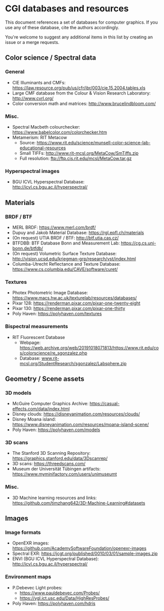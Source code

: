 CGI databases and resources
===========================

This document references a set of databases for computer graphics. If you use any of these database, cite the authors accordingly.

You're welcome to suggest any additional items in this list by creating an issue or a merge requests.


Color science / Spectral data
------------------------------

### General

- CIE Illuminants and CMFs: https://law.resource.org/pub/us/cfr/ibr/003/cie.15.2004.tables.xls
- Large CMF database from the Colour & Vision Research Laboratory: http://www.cvrl.org/
- Color conversion math and matrices: http://www.brucelindbloom.com/


### Misc.

- Spectral Macbeth colourchecker: https://www.babelcolor.com/colorchecker.htm
- Metamerism: RIT Metacow
  - Source: https://www.rit.edu/science/munsell-color-science-lab-educational-resources
  - Small TIFFs: http://www.rit-mcsl.org/MetaCow/SmTiffs.zip
  - Full resolution: ftp://ftp.cis.rit.edu/mcsl/MetaCow.tar.gz


### Hyperspectral images
- BGU ICVL Hyperspectral Database: http://icvl.cs.bgu.ac.il/hyperspectral/


Materials
---------

### BRDF / BTF

- MERL BRDF: https://www.merl.com/brdf/
- Dupuy and Jakob Material Database: https://rgl.epfl.ch/materials
- (On request) UTIA BRDF / BTF: http://btf.utia.cas.cz/
- BTFDBB: BTF Database Bonn and Measurement Lab: https://cg.cs.uni-bonn.de/btfdb/
- (On request) Volumetric Surface Texture Database: http://vision.ucsd.edu/kriegman-grp/research/vst/index.html
- Columba-Utrecht Reflectance and Texture Database: https://www.cs.columbia.edu/CAVE/software/curet/


### Textures

- Photex Photometric Image Database: https://www.macs.hw.ac.uk/texturelab/resources/databases/
- Pixar 128: https://renderman.pixar.com/pixar-one-twenty-eight
- Pixar 130: https://renderman.pixar.com/pixar-one-thirty
- Poly Haven: https://polyhaven.com/textures

### Bispectral measurements

- RIT Fluorescent Database
  - Webpage: https://web.archive.org/web/20191018071813/https://www.rit.edu/cos/colorscience/re_sgonzalez.php
  - Database: www.rit-mcsl.org/StudentResearch/sgonzalez/Labsphere.zip


Geometry / Scene assets
-----------------------

### 3D models

- McGuire Computer Graphics Archive: https://casual-effects.com/data/index.html
- Disney clouds: https://disneyanimation.com/resources/clouds/
- Disney Moana island: https://www.disneyanimation.com/resources/moana-island-scene/
- Poly Haven: https://polyhaven.com/models


### 3D scans

- The Stanford 3D Scanning Repository: https://graphics.stanford.edu/data/3Dscanrep/
- 3D scans: https://threedscans.com/
- Museum der Universität Tübingen artifacts: https://www.myminifactory.com/users/unimuseumt


### Misc.

- 3D Machine learning resources and links: https://github.com/timzhang642/3D-Machine-Learning#datasets


Images
------

### Image formats

- OpenEXR images: https://github.com/AcademySoftwareFoundation/openexr-images
- Spectral EXR: https://jcgt.org/published/0010/03/01/sample-images.zip
- ENVI (BGU ICVL Hyperspectral Database): http://icvl.cs.bgu.ac.il/hyperspectral/

### Environment maps

- P.Debevec Light probes:
  - https://www.pauldebevec.com/Probes/
  - https://vgl.ict.usc.edu/Data/HighResProbes/
- Poly Haven: https://polyhaven.com/hdris

